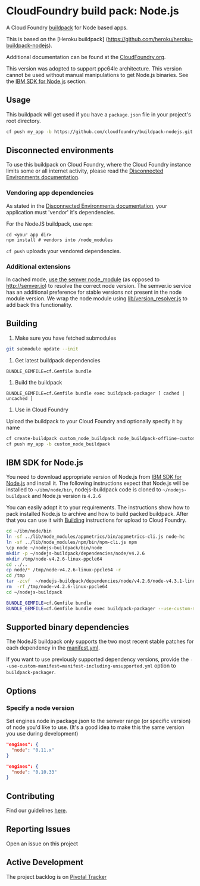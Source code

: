 # CloudFoundry build pack: Node.js

A Cloud Foundry [buildpack](http://docs.cloudfoundry.org/buildpacks/) for Node based apps.

This is based on the [Heroku buildpack] (https://github.com/heroku/heroku-buildpack-nodejs).

Additional documentation can be found at the [CloudFoundry.org](http://docs.cloudfoundry.org/buildpacks/).

This version was adopted to support ppc64le architecture.
This version cannot be used without manual manipulations to get Node.js binaries. See the [IBM SDK for Node.js](#ibm-sdk-for-nodejs) section.

## Usage

This buildpack will get used if you have a `package.json` file in your project's root directory.

```bash
cf push my_app -b https://github.com/cloudfoundry/buildpack-nodejs.git
```

## Disconnected environments
To use this buildpack on Cloud Foundry, where the Cloud Foundry instance limits some or all internet activity, please read the [Disconnected Environments documentation](https://github.com/cf-buildpacks/buildpack-packager/blob/master/doc/disconnected_environments.md).

### Vendoring app dependencies
As stated in the [Disconnected Environments documentation](https://github.com/cf-buildpacks/buildpack-packager/blob/master/doc/disconnected_environments.md), your application must 'vendor' it's dependencies.

For the NodeJS buildpack, use ```npm```:

```shell 
cd <your app dir>
npm install # vendors into /node_modules
```

```cf push``` uploads your vendored dependencies.

### Additional extensions
In cached mode, [use the semver node_module](bin/compile#L30-32) (as opposed to http://semver.io) to resolve the correct node version. The semver.io service has an additional preference for stable versions not present in the node module version. We wrap the node module using [lib/version_resolver.js](lib/version_resolver.js) to add back this functionality.

## Building
1. Make sure you have fetched submodules

  ```bash
  git submodule update --init
  ```
1. Get latest buildpack dependencies

  ```shell
  BUNDLE_GEMFILE=cf.Gemfile bundle
  ```

1. Build the buildpack

  ```shell
  BUNDLE_GEMFILE=cf.Gemfile bundle exec buildpack-packager [ cached | uncached ]
  ```

1. Use in Cloud Foundry

  Upload the buildpack to your Cloud Foundry and optionally specify it by name
  ```bash
  cf create-buildpack custom_node_buildpack node_buildpack-offline-custom.zip 1
  cf push my_app -b custom_node_buildpack
  ```

## IBM SDK for Node.js

You need to download appropriate version of Node.js from [IBM SDK for Node.js](https://developer.ibm.com/node/sdk) and install it.
The following instructions expect that Node.js will be installed to `~/ibm/node/bin`, nodejs-buildpack code is cloned to `~/nodejs-buildpack` and Node.js version is `4.2.6`

You can easily adopt it to your requirements. The instructions show how to pack installed Node.js to archive and how to build packed buildpack. After that you can use it with
[Building](#building) instructions for upload to Cloud Foundry.

```bash
cd ~/ibm/node/bin
ln -sf ../lib/node_modules/appmetrics/bin/appmetrics-cli.js node-hc
ln -sf ../lib/node_modules/npm/bin/npm-cli.js npm
\cp node ~/nodejs-buildpack/bin/node
mkdir -p ~/nodejs-buildpack/dependencies/node/v4.2.6
mkdir /tmp/node-v4.2.6-linux-ppcle64
cd ../..
cp node/* /tmp/node-v4.2.6-linux-ppcle64 -r
cd /tmp
tar -zcvf  ~/nodejs-buildpack/dependencies/node/v4.2.6/node-v4.3.1-linux-ppcle64.tar.gz node-v4.2.6-linux-ppcle64
rm  -rf /tmp/node-v4.2.6-linux-ppcle64
cd ~/nodejs-buildpack

BUNDLE_GEMFILE=cf.Gemfile bundle
BUNDLE_GEMFILE=cf.Gemfile bundle exec buildpack-packager --use-custom-manifest=manifest-including-unsupported.yml uncached
```

## Supported binary dependencies

The NodeJS buildpack only supports the two most recent stable patches for each dependency in the [manifest.yml](manifest.yml).

If you want to use previously supported dependency versions, provide the `--use-custom-manifest=manifest-including-unsupported.yml` option to `buildpack-packager`.

## Options

### Specify a node version

Set engines.node in package.json to the semver range
(or specific version) of node you'd like to use.
(It's a good idea to make this the same version you use during development)

```json
"engines": {
  "node": "0.11.x"
}
```

```json
"engines": {
  "node": "0.10.33"
}
```

## Contributing

Find our guidelines [here](./CONTRIBUTING.md).

## Reporting Issues

Open an issue on this project

## Active Development

The project backlog is on [Pivotal Tracker](https://www.pivotaltracker.com/projects/1042066)
